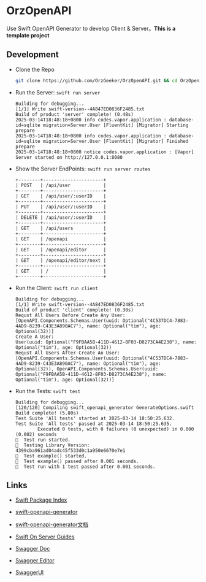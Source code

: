# OrzOpenAPI

Use Swift OpenAPI Generator to develop Client & Server。**This is a template project**

## Development

- Clone the Repo

    ```bash
    git clone https://github.com/OrzGeeker/OrzOpenAPI.git && cd OrzOpenAPI
    ```

- Run the Server: `swift run server`

    ```
    Building for debugging...
    [1/1] Write swift-version--4A847ED0836F2485.txt
    Build of product 'server' complete! (0.48s)
    2025-03-14T18:48:18+0800 info codes.vapor.application : database-id=sqlite migration=Server.User [FluentKit] [Migrator] Starting prepare
    2025-03-14T18:48:18+0800 info codes.vapor.application : database-id=sqlite migration=Server.User [FluentKit] [Migrator] Finished prepare
    2025-03-14T18:48:18+0800 notice codes.vapor.application : [Vapor] Server started on http://127.0.0.1:8080
    ```

- Show the Server EndPoints: `swift run server routes`

    ```
    +--------+----------------------+
    | POST   | /api/user            |
    +--------+----------------------+
    | GET    | /api/user/:userID    |
    +--------+----------------------+
    | PUT    | /api/user/:userID    |
    +--------+----------------------+
    | DELETE | /api/user/:userID    |
    +--------+----------------------+
    | GET    | /api/users           |
    +--------+----------------------+
    | GET    | /openapi             |
    +--------+----------------------+
    | GET    | /openapi/editor      |
    +--------+----------------------+
    | GET    | /openapi/editor/next |
    +--------+----------------------+
    | GET    | /                    |
    +--------+----------------------+
    ```

- Run the Client: `swift run client`
    
    ```
    Building for debugging...
    [1/1] Write swift-version--4A847ED0836F2485.txt
    Build of product 'client' complete! (0.30s)
    Requst All Users Before Create Any User:
    [OpenAPI.Components.Schemas.User(uuid: Optional("4C537DC4-7883-4AD9-8239-C43E3A890AC7"), name: Optional("tim"), age: Optional(32))]
    Create A User:
    User(uuid: Optional("F9FBAA5B-411D-4612-8F03-D8273CA4E238"), name: Optional("tim"), age: Optional(32))
    Requst All Users After Create An User:
    [OpenAPI.Components.Schemas.User(uuid: Optional("4C537DC4-7883-4AD9-8239-C43E3A890AC7"), name: Optional("tim"), age: Optional(32)), OpenAPI.Components.Schemas.User(uuid: Optional("F9FBAA5B-411D-4612-8F03-D8273CA4E238"), name: Optional("tim"), age: Optional(32))]
    ```

- Run the Tests: `swift test`

    ```
    Building for debugging...
    [120/120] Compiling swift_openapi_generator GenerateOptions.swift
    Build complete! (5.80s)
    Test Suite 'All tests' started at 2025-03-14 18:50:25.632.
    Test Suite 'All tests' passed at 2025-03-14 18:50:25.635.
            Executed 0 tests, with 0 failures (0 unexpected) in 0.000 (0.002) seconds
    􀟈  Test run started.
    􀄵  Testing Library Version: 4399cba961ad04adc45f533d0c1a950e6670e7e1
    􀟈  Test example() started.
    􁁛  Test example() passed after 0.001 seconds.
    􁁛  Test run with 1 test passed after 0.001 seconds.
    ```

## Links

- [Swift Package Index](https://swiftpackageindex.com/)

- [swift-openapi-generator](https://swiftpackageindex.com/apple/swift-openapi-generator)

- [swift-openapi-generator文档](https://swiftpackageindex.com/apple/swift-openapi-generator/1.3.0/documentation/swift-openapi-generator)

- [Swift On Server Guides](https://www.swift.org/documentation/server/guides/)

- [Swagger Doc](https://swagger.io/docs/)

- [Swagger Editor](https://github.com/swagger-api/swagger-editor)

- [SwaggerUI](https://github.com/swagger-api/swagger-ui)
